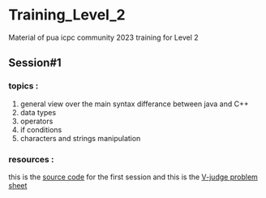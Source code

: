 # Training_Level_2
Material of pua icpc community 2023 training for Level 2
## Session#1
### topics : 
1. general view over the main syntax differance between java and C++
2. data types 
3. operators 
4. if conditions  
5. characters and strings manipulation
### resources : 
this is the [source code](https://github.com/KhaledGhonem724/Training_Level_2/blob/main/session%231.cpp) for the first session 
and this is the [V-judge problem sheet](https://vjudge.net/contest/556020)
